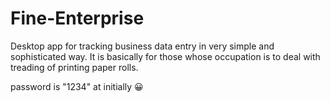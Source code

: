 # Fine-Enterprise
Desktop app for tracking business data entry in very simple and sophisticated way. It is basically for those whose occupation is to deal with treading of printing paper rolls.

password is "1234" at initially 😀
